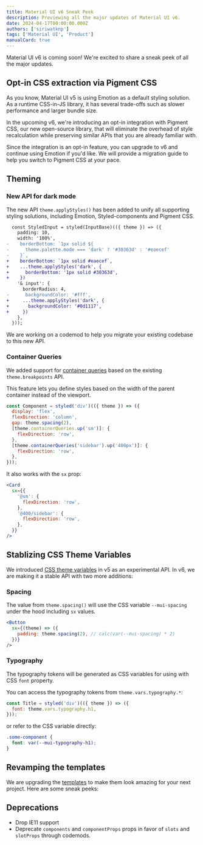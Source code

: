 ```yaml
---
title: Material UI v6 Sneak Peek
description: Previewing all the major updates of Material UI v6.
date: 2024-04-17T00:00:00.000Z
authors: ['siriwatknp']
tags: ['Material UI', 'Product']
manualCard: true
---
```


Material UI v6 is coming soon! We're excited to share a sneak peek of all the major updates.

## Opt-in CSS extraction via Pigment CSS

As you know, Material UI v5 is using Emotion as a default styling solution. As a runtime CSS-in-JS library, it has several trade-offs such as slower performance and larger bundle size.

In the upcoming v6, we're introducing an opt-in integration with Pigment CSS, our new open-source library, that will eliminate the overhead of style recalculation while preserving similar APIs that you are already familiar with.

Since the integration is an opt-in feature, you can upgrade to v6 and continue using Emotion if you'd like. We will provide a migration guide to help you switch to Pigment CSS at your pace.

<!-- would be nice if we have a link to a prototype page -->

## Theming

### New API for dark mode

The new API `theme.applyStyles()` has been added to unify all supporting styling solutions, including Emotion, Styled-components and Pigment CSS.

```diff
  const StyledInput = styled(InputBase)(({ theme }) => ({
    padding: 10,
    width: '100%',
-    borderBottom: `1px solid ${
-      theme.palette.mode === 'dark' ? '#30363d' : '#eaecef'
-    }`,
+    borderBottom: `1px solid #eaecef`,
+    ...theme.applyStyles('dark', {
+      borderBottom: '1px solid #30363d',
+    })
    '& input': {
      borderRadius: 4,
-      backgroundColor: '#fff',
+     ...theme.applyStyles('dark', {
+       backgroundColor: '#0d1117',
+     })
    },
  }));
```

We are working on a codemod to help you migrate your existing codebase to this new API.

### Container Queries

We added support for [container queries](https://developer.mozilla.org/en-US/docs/Web/CSS/CSS_containment/Container_queries) based on the existing `theme.breakpoints` API.

This feature lets you define styles based on the width of the parent container instead of the viewport.

```jsx
const Component = styled('div')(({ theme }) => ({
  display: 'flex',
  flexDirection: 'column',
  gap: theme.spacing(2),
  [theme.containerQueries.up('sm')]: {
    flexDirection: 'row',
  },
  [theme.containerQueries('sidebar').up('400px')]: {
    flexDirection: 'row',
  },
}));
```

It also works with the `sx` prop:

```jsx
<Card
  sx={{
    '@sm': {
      flexDirection: 'row',
    },
    '@400/sidebar': {
      flexDirection: 'row',
    },
  }}
/>
```

## Stablizing CSS Theme Variables

We introduced [CSS theme variables](https://mui.com/material-ui/experimental-api/css-theme-variables/overview/) in v5 as an experimental API. In v6, we are making it a stable API with two more additions:

### Spacing

The value from `theme.spacing()` will use the CSS variable `--mui-spacing` under the hood including `sx` values.

```jsx
<Button
  sx={(theme) => ({
    padding: theme.spacing(2), // calc(var(--mui-spacing) * 2)
  })}
/>
```

### Typography

The typography tokens will be generated as CSS variables for using with CSS `font` property.

You can access the typography tokens from `theme.vars.typography.*`:

```jsx
const Title = styled('div')(({ theme }) => ({
  font: theme.vars.typography.h1,
}));
```

or refer to the CSS variable directly:

```css
.some-component {
  font: var(--mui-typography-h1);
}
```

## Revamping the templates

We are upgrading the [templates](https://mui.com/material-ui/getting-started/templates/) to make them look amazing for your next project. Here are some sneak peeks:

<!-- Add images -->

## Deprecations

- Drop IE11 support
- Deprecate `components` and `componentProps` props in favor of `slots` and `slotProps` through codemods.
